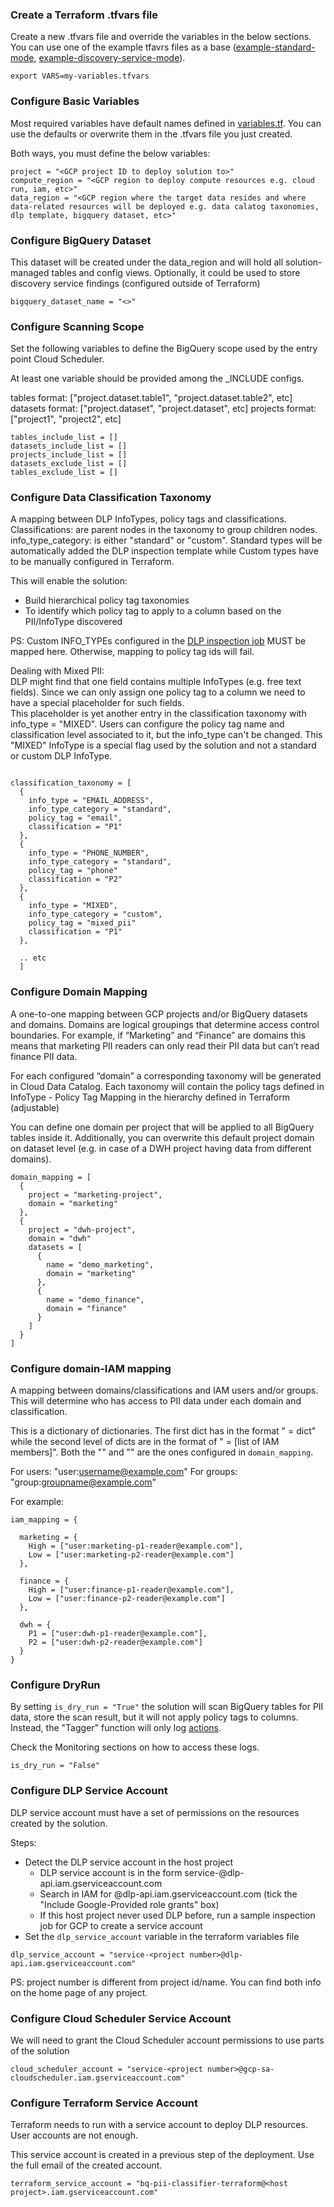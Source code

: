 ### Create a Terraform .tfvars file

Create a new .tfvars file and override the variables in the below sections. You can use one of the example
tfavrs files as a base ([example-standard-mode](terraform/example-standard-mode.tfvars), [example-discovery-service-mode](terraform/example-discovery-service-mode.tfvars)). 

```
export VARS=my-variables.tfvars
```

### Configure Basic Variables

Most required variables have default names defined in [variables.tf](terraform/variables.tf).
You can use the defaults or overwrite them in the .tfvars file you just created.

Both ways, you must define the below variables:

```
project = "<GCP project ID to deploy solution to>"
compute_region = "<GCP region to deploy compute resources e.g. cloud run, iam, etc>"
data_region = "<GCP region where the target data resides and where data-related resources will be deployed e.g. data calatog taxonomies, dlp template, bigquery dataset, etc>"
```

### Configure BigQuery Dataset  

This dataset will be created under the data_region and will
hold all solution-managed tables and config views. Optionally, it could 
be used to store discovery service findings (configured outside of Terraform)

```
bigquery_dataset_name = "<>"
```

### Configure Scanning Scope

Set the following variables to define the BigQuery scope used by the entry point Cloud Scheduler.

At least one variable should be provided among the _INCLUDE configs.

tables format: ["project.dataset.table1", "project.dataset.table2", etc]
datasets format: ["project.dataset", "project.dataset", etc]
projects format: ["project1", "project2", etc]

```
tables_include_list = []
datasets_include_list = []
projects_include_list = []
datasets_exclude_list = []
tables_exclude_list = []
```
### Configure Data Classification Taxonomy

A mapping between DLP InfoTypes, policy tags and classifications.  
Classifications: are parent nodes in the taxonomy to group children nodes.  
info_type_category: is either "standard" or "custom".  Standard types will
be automatically added the DLP inspection template while Custom types 
have to be manually configured in Terraform.

This will enable the solution:
 * Build hierarchical policy tag taxonomies
 * To identify which policy tag to apply to a column based on the PII/InfoType discovered

PS: Custom INFO_TYPEs configured in the [DLP inspection job](terraform/modules/dlp/main.tf) 
MUST be mapped here. Otherwise, mapping to policy tag ids will fail.  

Dealing with Mixed PII:  
DLP might find that one field contains multiple InfoTypes (e.g. free text fields). Since
we can only assign one policy tag to a column we need to have a special placeholder for 
such fields.  
This placeholder is yet another entry in the classification taxonomy with info_type = "MIXED". 
Users can configure the policy tag name and classification level associated to it, but the info_type can't be changed.
This "MIXED" InfoType is a special flag used by the solution and not a standard or custom DLP InfoType.

```

classification_taxonomy = [
  {
    info_type = "EMAIL_ADDRESS",
    info_type_category = "standard",
    policy_tag = "email",
    classification = "P1"
  },
  {
    info_type = "PHONE_NUMBER",
    info_type_category = "standard",
    policy_tag = "phone"
    classification = "P2"
  },
  {
    info_type = "MIXED",
    info_type_category = "custom",
    policy_tag = "mixed_pii"
    classification = "P1"
  },

  .. etc
  ]
```

### Configure Domain Mapping

A one-to-one mapping between GCP projects and/or BigQuery datasets and domains.
Domains are logical groupings that determine access control boundaries. For example, if  “Marketing” and “Finance” are domains this means that marketing PII readers can only read their PII data but can’t read finance PII data.

For each configured “domain” a corresponding taxonomy will be generated in Cloud Data Catalog. Each taxonomy will contain the policy tags defined in InfoType - Policy Tag Mapping in the hierarchy defined in Terraform (adjustable)

You can define one domain per project that will be applied to all
BigQuery tables inside it. Additionally, you can overwrite this default project 
domain on dataset level (e.g. in case of a DWH project having data from different domains).


```
domain_mapping = [
  {
    project = "marketing-project",
    domain = "marketing"
  },
  {
    project = "dwh-project",
    domain = "dwh"
    datasets = [
      {
        name = "demo_marketing",
        domain = "marketing"
      },
      {
        name = "demo_finance",
        domain = "finance"
      }
    ]
  }
]
```
### Configure domain-IAM mapping

A mapping between domains/classifications and IAM users and/or groups. 
This will determine who has access to PII data under each domain and classification.

This is a dictionary of dictionaries. The first dict has in the format "<domain> = dict" 
while the second level of dicts are in the format of "<classification> = [list of IAM members]". Both the "<domain>" and "<classification>"
are the ones configured in `domain_mapping`.  

For users: "user:username@example.com"
For groups: "group:groupname@example.com"  

For example:  

```
iam_mapping = {

  marketing = {
    High = ["user:marketing-p1-reader@example.com"],
    Low = ["user:marketing-p2-reader@example.com"]
  },

  finance = {
    High = ["user:finance-p1-reader@example.com"],
    Low = ["user:finance-p2-reader@example.com"]
  },

  dwh = {
    P1 = ["user:dwh-p1-reader@example.com"],
    P2 = ["user:dwh-p2-reader@example.com"]
  }
}

```

### Configure DryRun

By setting `is_dry_run = "True"` the solution will scan BigQuery tables 
for PII data, store the scan result, but it will not apply policy tags to columns.
Instead, the "Tagger" function will only log [actions](functions/bq_security_classifier_functions/src/main/java/com/google/cloud/pso/bq_security_classifier/functions/tagger/ColumnTaggingAction.java).

Check the Monitoring sections on how to access these logs.  

```
is_dry_run = "False"
```

### Configure DLP Service Account

DLP service account must have a set of permissions on the resources created by the solution.

Steps:
 * Detect the DLP service account in the host project
     * DLP service account is in the form service-<project number>@dlp-api.iam.gserviceaccount.com
     * Search in IAM for @dlp-api.iam.gserviceaccount.com (tick the "Include Google-Provided role grants" box)
     * If this host project never used DLP before, run a sample inspection job for GCP to create a service account
 * Set the `dlp_service_account` variable in the terraform variables file

```
dlp_service_account = "service-<project number>@dlp-api.iam.gserviceaccount.com"

```

PS: project number is different from project id/name. You can find both info on the home page of any project.

### Configure Cloud Scheduler Service Account

We will need to grant the Cloud Scheduler account permissions to use parts of the solution 

```
cloud_scheduler_account = "service-<project number>@gcp-sa-cloudscheduler.iam.gserviceaccount.com"
```

### Configure Terraform Service Account

Terraform needs to run with a service account to deploy DLP resources. User accounts are not enough.  

This service account is created in a previous step of the deployment. Use the full email of the created account.
```
terraform_service_account = "bq-pii-classifier-terraform@<host project>.iam.gserviceaccount.com"
```


